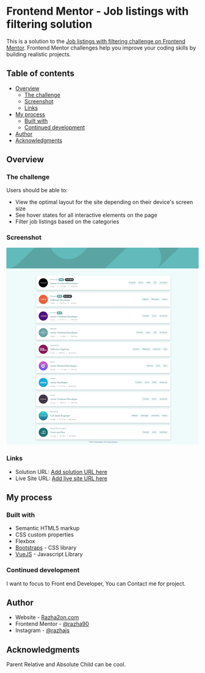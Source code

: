 # Frontend Mentor - Job listings with filtering solution

This is a solution to the [Job listings with filtering challenge on Frontend Mentor](https://www.frontendmentor.io/challenges/job-listings-with-filtering-ivstIPCt). Frontend Mentor challenges help you improve your coding skills by building realistic projects. 

## Table of contents

- [Overview](#overview)
  - [The challenge](#the-challenge)
  - [Screenshot](#screenshot)
  - [Links](#links)
- [My process](#my-process)
  - [Built with](#built-with)
  - [Continued development](#continued-development)
- [Author](#author)
- [Acknowledgments](#acknowledgments)


## Overview

### The challenge

Users should be able to:

- View the optimal layout for the site depending on their device's screen size
- See hover states for all interactive elements on the page
- Filter job listings based on the categories

### Screenshot

![](./images/capture.jpeg)


### Links

- Solution URL: [Add solution URL here](https://your-solution-url.com)
- Live Site URL: [Add live site URL here](https://your-live-site-url.com)

## My process

### Built with

- Semantic HTML5 markup
- CSS custom properties
- Flexbox
- [Bootstraps](https://getbootstrap.com/) - CSS library
- [VueJS](https://vuejs.org/) - Javascript Library


### Continued development

I want to focus to Front end Developer, You can Contact me for project.

## Author

- Website - [Razha2on.com](https://razha2on.com/)
- Frontend Mentor - [@razha90](https://www.frontendmentor.io/profile/Razha90)
- Instagram - [@razhajs](https://www.instagram.com/razhajs/)


## Acknowledgments

Parent Relative and Absolute Child can be cool.
